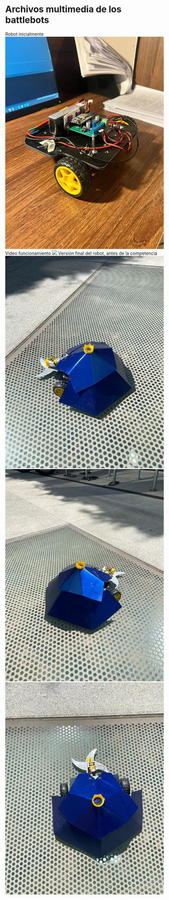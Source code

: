 # Archivos multimedia de los battlebots
Robot inicialmente
![Robot inicio](/multimedia/inicial.jpg)
Video funcionamiento
[![](markdown-videos.deta.dev/youtube/https://www.youtube.com/watch?v=fJjFarO1Gdo)](www.youtube.com/watch?v=fJjFarO1Gdo)
Versión final del robot, antes de la competencia
![Robot f1](/multimedia/final1.JPG)
![Robot f2](/multimedia/final2.JPG)
![Robot f3](/multimedia/final3.JPG)
